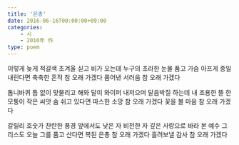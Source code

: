 ```yaml
---
title: '은총'
date: 2016-06-16T00:00:00+09:00
categories: 
    - 시
    - 2016年 作
type: poem
---
```


이렇게 늦게
적갈색 초겨울 싣고 비가 오는데
누구의 초라한 눈물 품고
가슴 아프게 종일 내린다면
축축한 흔적 참 오래 가겠다
품어낸 서러움 참 오래 가겠다

톱니바퀴 틈 없이 맞물리고
해와 달이 와이퍼 내저으며 달음박질 하는데
내 조용한 뜰 한 모퉁이
작은 씨앗 숨 쉬고 있다면
따스한 소망 참 오래 가겠다
꽃을 볼 마음 참 오래 가겠다

갈릴리 호숫가
찬란한 풍경 앞에서도
낮은 자 비천한 자
깊은 사랑으로 바라 본
예수 그리스도
오늘
그를 품고 산다면
복된 은총 참 오래 가겠다
흘려보낼 감사 참 오래 가겠다